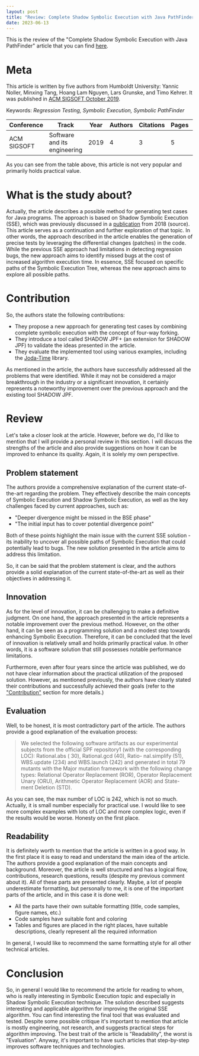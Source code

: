 ```yaml
---
layout: post
title: "Review: Complete Shadow Symbolic Execution with Java PathFinder"
date: 2023-06-13
---
```


This is the review of the "Complete Shadow Symbolic Execution with Java
PathFinder"
article that you can
find [here](https://dl.acm.org/doi/10.1145/3364452.33644558).

# Meta

This article is written by five authors from Humboldt University: Yannic Noller,
Minxing Tang, Hoang Lam Nguyen, Lars Grunske, and Timo Kehrer. It was published
in [ACM SIGSOFT October 2019](https://dl.acm.org/newsletter/sigsoft).

Keywords: _Regression Testing, Symbolic Execution, Symbolic PathFinder_

| Conference  | Track                        | Year | Authors | Citations | Pages | Figures | References | Formals |
|-------------|------------------------------|------|---------|-----------|-------|---------|------------|---------|
| ACM SIGSOFT | Software and its engineering | 2019 | 4       | 3         | 5     | 6       | 16         | Absent  |

As you can see from the table above, this article is not very popular and
primarily holds practical value.

# What is the study about?

Actually, the article describes a possible method for generating test cases for
Java programs. The approach is based on Shadow Symbolic Execution (SSE), which
was previously discussed in
a [publication](https://dl.acm.org/doi/10.1145/3208952) from 2018 (source). This
article serves as a continuation and further exploration of that topic.
In other words, the approach described in the article enables the generation of
precise tests by leveraging the differential changes (patches) in the code.
While the previous SSE approach had limitations in detecting regression bugs,
the new approach aims to identify missed bugs at the cost of increased algorithm
execution time. In essence, SSE focused on specific paths of the Symbolic
Execution Tree, whereas the new approach aims to explore all possible paths.

# Contribution

So, the authors state the following contributions:

* They propose a new approach for generating test cases by combining complete
  symbolic execution with the concept of four-way forking.
* They introduce a tool called SHADOW JPF+ (an extension for SHADOW JPF) to
  validate the ideas presented in the article.
* They evaluate the implemented tool using various examples, including the
  [Joda-Time](https://www.joda.org/joda-time/) library.

As mentioned in the article, the authors have successfully addressed all the
problems that were identified. While it may not be considered a major
breakthrough in the industry or a significant innovation, it certainly
represents a noteworthy improvement over the previous approach and the existing
tool SHADOW JPF.

# Review

Let's take a closer look at the article. However, before we do, I'd like to
mention that I will provide a personal review in this section. I will discuss
the strengths of the article and also provide suggestions on how it can be
improved to enhance its quality. Again, it is solely my own perspective.

## Problem statement

The authors provide a comprehensive explanation of the current state-of-the-art
regarding the problem. They effectively describe the main concepts of Symbolic
Execution and Shadow Symbolic Execution, as well as the key challenges faced by
current approaches, such as:

- "Deeper divergence might be missed in the BSE phase"
- "The initial input has to cover potential divergence point"

Both of these points highlight the main issue with the current SSE solution -
its inability to uncover all possible paths of Symbolic Execution that could
potentially lead to bugs. The new solution presented in the article aims to
address this limitation.

So, it can be said that the problem statement is clear, and the authors provide
a solid explanation of the current state-of-the-art as well as their objectives
in addressing it.

## Innovation

As for the level of innovation, it can be challenging to make a definitive
judgment. On one hand, the approach presented in the article represents a
notable improvement over the previous method. However, on the other hand, it can
be seen as a programming solution and a modest step towards enhancing Symbolic
Execution. Therefore, it can be concluded that the level of innovation is
relatively small and holds primarily practical value. In other words, it is a
software solution that still possesses notable performance limitations.

Furthermore, even after four years since the article was published, we do not
have clear information about the practical utilization of the proposed solution.
However, as mentioned previously, the authors have clearly stated their
contributions and successfully achieved their goals (refer to
the ["Contribution"](#contribution) section for more details.)

## Evaluation

Well, to be honest, it is most contradictory part of the article. The authors
provide a good explanation of the evaluation process:

> We selected the following software artifacts as our experimental subjects
> from the official SPF repository1 (with the corresponding LOC): Rational.abs (
> 30), Rational.gcd (40), Ratio- nal.simplify (51), WBS.update (234) and
> WBS.launch (242) and generated in total 79 mutants with the Major mutation
> framework with the following change types: Relational
> Operator Replacement (ROR), Operator Replacement Unary (ORU), Arithmetic
> Operator Replacement (AOR) and State- ment Deletion (STD).

As you can see, the max number of LOC is 242, which is not so much. Actually, it
is small number especially for practical use. I would like to see more complex
examples with lots of LOC and more complex logic, even if the results would be
worse. Honesty on the first place.

## Readability

It is definitely worth to mention that the article is written in a good way.
In the first place it is easy to read and understand the main idea of the
article. The authors provide a good explanation of the main concepts and
background. Moreover, the article is well structured and has a logical flow,
contributions, research questions, results (despite my previous comment about
it). All of these parts are presented clearly. Maybe, a lot of people
underestimate formatting, but personally to me, it is one of the important parts
of the article, and in this case it is done well:

- All the parts have their own suitable formatting (title, code samples,
  figure names, etc.)
- Code samples have suitable font and coloring
- Tables and figures are placed in the right places, have suitable
  descriptions, clearly represent all the required information

In general, I would like to recommend the same formatting style for all other
technical articles.

# Conclusion

So, in general I would like to recommend the article for reading to whom, who is
really interesting in Symbolic Execution topic and especially in Shadow Symbolic
Execution technique. The solution described suggests interesting and applicable
algorithm for improving the original SSE algorithm. You can find interesting
the final tool that was evaluated and tested. Despite some possible critique
it's important to mention that article is mostly engineering, not research, and
suggests practical steps for algorithm improving. The best trait of the article
is "Readability", the worst is "Evaluation". Anyway, it's important to have such
articles that step-by-step improves software techniques and technologies.





